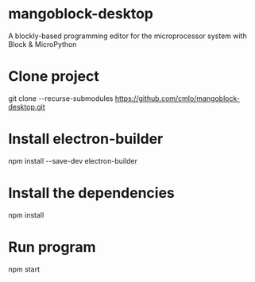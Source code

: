 # mangoblock-desktop
A blockly-based programming editor for the microprocessor system  with Block &amp; MicroPython

# Clone project
git clone --recurse-submodules https://github.com/cmlo/mangoblock-desktop.git

# Install electron-builder
npm install --save-dev electron-builder

# Install the dependencies 
npm install

# Run program
npm start
